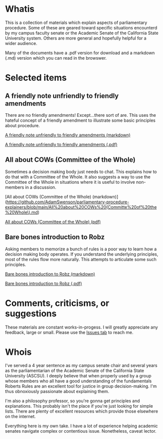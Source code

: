 # Whatis

This is a collection of materials which explain aspects of parliamentary procedure. Some of these are geared toward specific situations encounterd by my campus faculty senate or the Academic Senate of the California State University system. Others are more general and hopefully helpful for a wider audience.

Many of the documents have a .pdf version for download and a markdown (.md) version which you can read in the browswer.


# Selected items


## A friendly note unfriendly to friendly amendments

There are no friendly amendments! Except...there sort of are. This uses the hateful concept of a friendly amendment to illustrate some basic principles about procedure.

[A friendly note unfriendly to friendly amendments (markdown)](https://github.com/AdamSwenson/parliamentary-procedure-explainers/blob/main/A%20friendly%20note%20unfriendly%20to%20friendly%20amendments.md)

[A friendly note unfriendly to friendly amendments (.pdf)](https://github.com/AdamSwenson/parliamentary-procedure-explainers/blob/main/A%20friendly%20note%20unfriendly%20to%20friendly%20amendments.pdf)



## All about COWs (Committee of the Whole)

Sometimes a decision making body just needs to chat. This explains how to do that with a Committee of the Whole. It also suggests a way to use the Committee of the Whole in situations where it is useful to involve non-members in a discussion.

[All about COWs (Committee of the Whole) (markdown)](https://github.com/AdamSwenson/parliamentary-procedure-explainers/blob/main/All%20about%20COWs%20(Committe%20of%20the%20Whole\).md)

[All about COWs (Committee of the Whole) (pdf)](https://github.com/AdamSwenson/parliamentary-procedure-explainers/blob/main/All%20about%20COWs%20(Committe%20of%20the%20Whole).pdf)


## Bare bones introduction to Robz

Asking members to memorize a bunch of rules is a poor way to learn how a decision making body operates. If you understand the underlying principles, most of the rules flow more naturally. This attempts to articulate some such principles. 

[Bare bones introduction to Robz (markdown)](https://github.com/AdamSwenson/parliamentary-procedure-explainers/blob/main/Bare%20bones%20introduction%20to%20Robz.md)


[Bare bones introduction to Robz (.pdf)](https://github.com/AdamSwenson/parliamentary-procedure-explainers/blob/main/Bare%20bones%20introduction%20to%20Robz.pdf)



# Comments, criticisms, or suggestions

These materials are constant works-in-progess. I will greatly appreciate any feedback, large or small. Please use the [Issues tab](https://github.com/AdamSwenson/parliamentary-procedure-explainers/issues) to reach me.  


# Whois
I've served a 4 year sentence as my campus senate chair and several years as the parliamentarian of the Academic Senate of the California State University (ASCSU). I deeply believe that when properly used by a group whose members who all have a good understanding of the fundamentals Roberts Rules are an excellent tool for justice in group decision-making. I'm thus obnoxiously passionate about explaining them. 

I'm also a philosophy professor, so you're gonna get principles and explanations. This probably isn't the place if you're just looking for simple lists. There are plenty of excellent resources which provide those elsewhere on the internet. 

Everything here is my own take. I have a lot of experience helping academic senates navigate complex or contentious issue. Nonetheless, caveat lector. 



